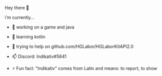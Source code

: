 
Hey there 👋

i'm currently...
- 👀 working on a game and java
- 🌱 learning kotlin
- 👯 trying to help on github.com/HGLabor/HGLaborKitAPI2.0

- 📫 Discord: Indikativ#5641
- ⚡ Fun fact: "Indikativ" comes from Latin and means: to report, to show
